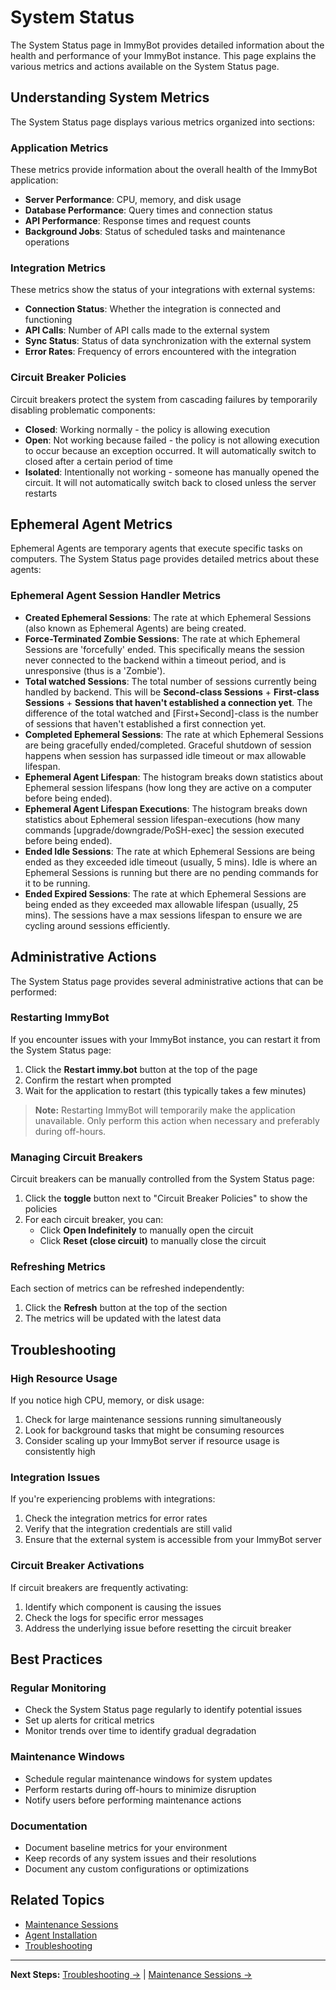 # System Status

The System Status page in ImmyBot provides detailed information about the health and performance of your ImmyBot instance. This page explains the various metrics and actions available on the System Status page.

## Understanding System Metrics

The System Status page displays various metrics organized into sections:

### Application Metrics

These metrics provide information about the overall health of the ImmyBot application:

- **Server Performance**: CPU, memory, and disk usage
- **Database Performance**: Query times and connection status
- **API Performance**: Response times and request counts
- **Background Jobs**: Status of scheduled tasks and maintenance operations

### Integration Metrics

These metrics show the status of your integrations with external systems:

- **Connection Status**: Whether the integration is connected and functioning
- **API Calls**: Number of API calls made to the external system
- **Sync Status**: Status of data synchronization with the external system
- **Error Rates**: Frequency of errors encountered with the integration

### Circuit Breaker Policies

Circuit breakers protect the system from cascading failures by temporarily disabling problematic components:

- **Closed**: Working normally - the policy is allowing execution
- **Open**: Not working because failed - the policy is not allowing execution to occur because an exception occurred. It will automatically switch to closed after a certain period of time
- **Isolated**: Intentionally not working - someone has manually opened the circuit. It will not automatically switch back to closed unless the server restarts

## Ephemeral Agent Metrics

Ephemeral Agents are temporary agents that execute specific tasks on computers. The System Status page provides detailed metrics about these agents:

### Ephemeral Agent Session Handler Metrics

- **Created Ephemeral Sessions**: The rate at which Ephemeral Sessions (also known as Ephemeral Agents) are being created.
- **Force-Terminated Zombie Sessions**: The rate at which Ephemeral Sessions are 'forcefully' ended. This specifically means the session never connected to the backend within a timeout period, and is unresponsive (thus is a 'Zombie').
- **Total watched Sessions**: The total number of sessions currently being handled by backend. This will be **Second-class Sessions** + **First-class Sessions** + **Sessions that haven't established a connection yet**. The difference of the total watched and [First+Second]-class is the number of sessions that haven't established a first connection yet.
- **Completed Ephemeral Sessions**: The rate at which Ephemeral Sessions are being gracefully ended/completed. Graceful shutdown of session happens when session has surpassed idle timeout or max allowable lifespan.
- **Ephemeral Agent Lifespan**: The histogram breaks down statistics about Ephemeral session lifespans (how long they are active on a computer before being ended).
- **Ephemeral Agent Lifespan Executions**: The histogram breaks down statistics about Ephemeral session lifespan-executions (how many commands [upgrade/downgrade/PoSH-exec] the session executed before being ended).
- **Ended Idle Sessions**: The rate at which Ephemeral Sessions are being ended as they exceeded idle timeout (usually, 5 mins). Idle is where an Ephemeral Sessions is running but there are no pending commands for it to be running.
- **Ended Expired Sessions**: The rate at which Ephemeral Sessions are being ended as they exceeded max allowable lifespan (usually, 25 mins). The sessions have a max sessions lifespan to ensure we are cycling around sessions efficiently.

## Administrative Actions

The System Status page provides several administrative actions that can be performed:

### Restarting ImmyBot

If you encounter issues with your ImmyBot instance, you can restart it from the System Status page:

1. Click the **Restart immy.bot** button at the top of the page
2. Confirm the restart when prompted
3. Wait for the application to restart (this typically takes a few minutes)

> **Note:** Restarting ImmyBot will temporarily make the application unavailable. Only perform this action when necessary and preferably during off-hours.

### Managing Circuit Breakers

Circuit breakers can be manually controlled from the System Status page:

1. Click the **toggle** button next to "Circuit Breaker Policies" to show the policies
2. For each circuit breaker, you can:
   - Click **Open Indefinitely** to manually open the circuit
   - Click **Reset (close circuit)** to manually close the circuit

### Refreshing Metrics

Each section of metrics can be refreshed independently:

1. Click the **Refresh** button at the top of the section
2. The metrics will be updated with the latest data

## Troubleshooting

### High Resource Usage

If you notice high CPU, memory, or disk usage:

1. Check for large maintenance sessions running simultaneously
2. Look for background tasks that might be consuming resources
3. Consider scaling up your ImmyBot server if resource usage is consistently high

### Integration Issues

If you're experiencing problems with integrations:

1. Check the integration metrics for error rates
2. Verify that the integration credentials are still valid
3. Ensure that the external system is accessible from your ImmyBot server

### Circuit Breaker Activations

If circuit breakers are frequently activating:

1. Identify which component is causing the issues
2. Check the logs for specific error messages
3. Address the underlying issue before resetting the circuit breaker

## Best Practices

### Regular Monitoring

- Check the System Status page regularly to identify potential issues
- Set up alerts for critical metrics
- Monitor trends over time to identify gradual degradation

### Maintenance Windows

- Schedule regular maintenance windows for system updates
- Perform restarts during off-hours to minimize disruption
- Notify users before performing maintenance actions

### Documentation

- Document baseline metrics for your environment
- Keep records of any system issues and their resolutions
- Document any custom configurations or optimizations

## Related Topics

- [Maintenance Sessions](./maintenance-sessions.md)
- [Agent Installation](./agent-installation.md)
- [Troubleshooting](./troubleshooting.md)

---

**Next Steps:** [Troubleshooting →](./troubleshooting.md) | [Maintenance Sessions →](./maintenance-sessions.md)
